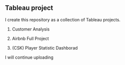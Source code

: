 ## Tableau project 

I create this repository as a collection of Tableau projects. 

1. Customer Analysis 

2. Airbnb Full Project 

3. (CSK) Player Statistic Dashborad 


I will continue uploading

